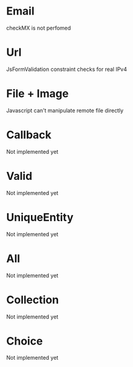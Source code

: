 # Email
checkMX is not perfomed

# Url
JsFormValidation constraint checks for real IPv4

# File + Image
Javascript can't manipulate remote file directly

# Callback
Not implemented yet

# Valid
Not implemented yet

# UniqueEntity
Not implemented yet

# All
Not implemented yet

# Collection
Not implemented yet

# Choice
Not implemented yet